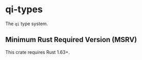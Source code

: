 # qi-types

The `qi` type system.

## Minimum Rust Required Version (MSRV)

This crate requires Rust 1.63+.
